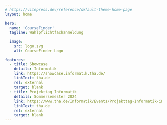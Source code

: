 ```yaml
---
# https://vitepress.dev/reference/default-theme-home-page
layout: home

hero:
  name: 'CourseFinder'
  tagline: Wahlpflichtfachanmeldung

  image:
    src: logo.svg
    alt: CourseFinder Logo

features:
  - title: Showcase
    details: Informatik
    link: https://showcase.informatik.tha.de/
    linkText: tha.de
    rel: external
    target: blank
  - title: Projekttag Informatik
    details: Sommersemester 2024
    link: https://www.tha.de/Informatik/Events/Projekttag-Informatik-im-Sommersemester-2024.html
    linkText: tha.de
    rel: external
    target: blank
---
```

